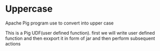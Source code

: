 # Uppercase
Apache Pig program use to convert into upper case

This is a Pig UDF(user defined function).
first we will write user defined function and then exxport it in form of jar and then perform subsequent actions
